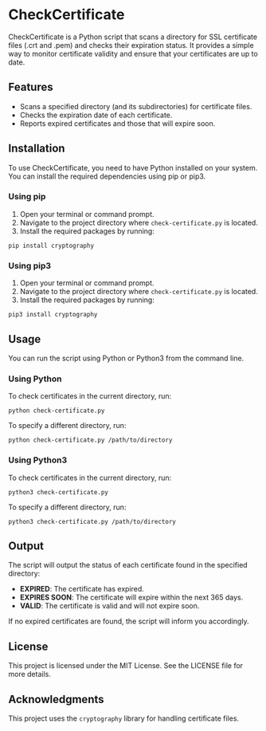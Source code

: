 # CheckCertificate

CheckCertificate is a Python script that scans a directory for SSL certificate files (.crt and .pem) and checks their expiration status. It provides a simple way to monitor certificate validity and ensure that your certificates are up to date.

## Features

- Scans a specified directory (and its subdirectories) for certificate files.
- Checks the expiration date of each certificate.
- Reports expired certificates and those that will expire soon.

## Installation

To use CheckCertificate, you need to have Python installed on your system. You can install the required dependencies using pip or pip3.

### Using pip

1. Open your terminal or command prompt.
2. Navigate to the project directory where `check-certificate.py` is located.
3. Install the required packages by running:

```
pip install cryptography
```

### Using pip3

1. Open your terminal or command prompt.
2. Navigate to the project directory where `check-certificate.py` is located.
3. Install the required packages by running:

```
pip3 install cryptography
```

## Usage

You can run the script using Python or Python3 from the command line. 

### Using Python

To check certificates in the current directory, run:

```
python check-certificate.py
```

To specify a different directory, run:

```
python check-certificate.py /path/to/directory
```

### Using Python3

To check certificates in the current directory, run:

```
python3 check-certificate.py
```

To specify a different directory, run:

```
python3 check-certificate.py /path/to/directory
```

## Output

The script will output the status of each certificate found in the specified directory:

- **EXPIRED**: The certificate has expired.
- **EXPIRES SOON**: The certificate will expire within the next 365 days.
- **VALID**: The certificate is valid and will not expire soon.

If no expired certificates are found, the script will inform you accordingly.

## License

This project is licensed under the MIT License. See the LICENSE file for more details.

## Acknowledgments

This project uses the `cryptography` library for handling certificate files.